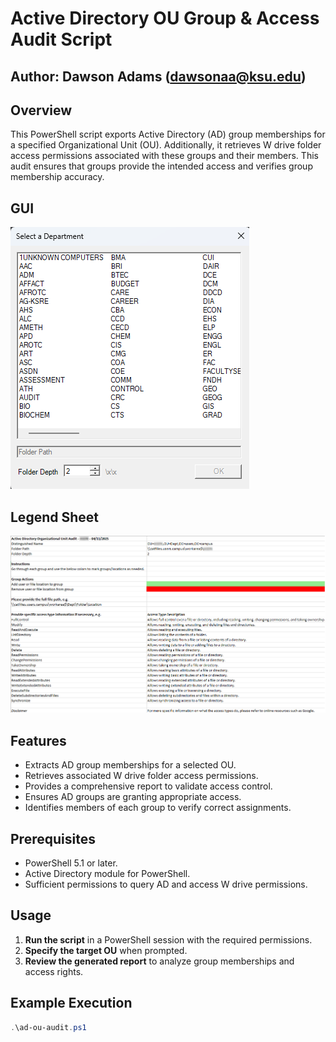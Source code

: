# Active Directory OU Group & Access Audit Script
## Author: Dawson Adams (dawsonaa@ksu.edu)

## Overview
This PowerShell script exports Active Directory (AD) group memberships for a specified Organizational Unit (OU). Additionally, it retrieves W drive folder access permissions associated with these groups and their members. This audit ensures that groups provide the intended access and verifies group membership accuracy.

## GUI
![Example Screenshot](images/screenshot-gui-1.png)

## Legend Sheet
![Example Screenshot](images/legend-sheet.png)

## Features
- Extracts AD group memberships for a selected OU.
- Retrieves associated W drive folder access permissions.
- Provides a comprehensive report to validate access control.
- Ensures AD groups are granting appropriate access.
- Identifies members of each group to verify correct assignments.

## Prerequisites
- PowerShell 5.1 or later.
- Active Directory module for PowerShell.
- Sufficient permissions to query AD and access W drive permissions.

## Usage
1. **Run the script** in a PowerShell session with the required permissions.
2. **Specify the target OU** when prompted.
3. **Review the generated report** to analyze group memberships and access rights.

## Example Execution
```powershell
.\ad-ou-audit.ps1
